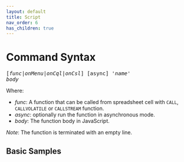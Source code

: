 ```yaml
---
layout: default
title: Script
nav_order: 6
has_children: true
---
```


<link href="assets/prism-dark.min.css" rel="stylesheet" />
<link href="assets/style.css" rel="stylesheet">
<script src="assets/prism-core.min.js"></script>
<script src="assets/prism-celincm.js"></script>

# Command Syntax

<pre>
[<i>func|onMenu|onCql|onCsl</i>] [async] <i>'name'</i>
<i>body</i>
</pre>

Where:

- _func_: A function that can be called from spreadsheet cell with `CALL`, `CALLVOLATILE` or `CALLSTREAM` function.
- _async_: optionally run the function in asynchronous mode.
- _body_: The function body in JavaScript.

_Note_: The function is terminated with an empty line.

## Basic Samples
